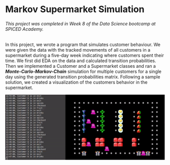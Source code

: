 # Markov Supermarket Simulation
###### This project was completed in Week 8 of the Data Science bootcamp at SPICED Academy.
In this project, we wrote a program that simulates customer behaviour. We were given the data with the tracked movements of all customers in a supermarket during a five-day week indicating where customers spent their time. We first did EDA on the data and calculated transition probabilities. Then we implemented a Customer and a Supermarket classes and ran a ***Monte-Carlo-Markov-Chain*** simulation for multiple customers for a single day using the generated transition probabilities matrix. Following a sample solution, we created a visualization of the customers behavior in the supermarket.

![supermarket](gif.gif)
